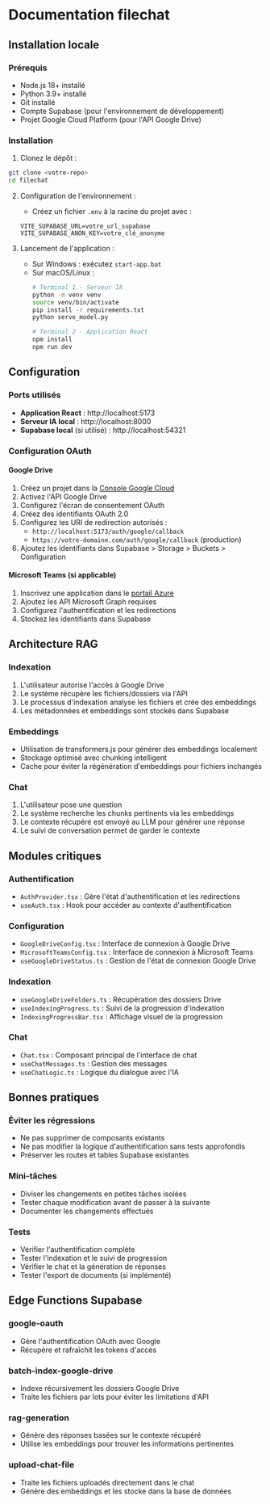 
# Documentation filechat

## Installation locale

### Prérequis
- Node.js 18+ installé
- Python 3.9+ installé
- Git installé
- Compte Supabase (pour l'environnement de développement)
- Projet Google Cloud Platform (pour l'API Google Drive)

### Installation

1. Clonez le dépôt :
```bash
git clone <votre-repo>
cd filechat
```

2. Configuration de l'environnement :
   - Créez un fichier `.env` à la racine du projet avec :
   ```
   VITE_SUPABASE_URL=votre_url_supabase
   VITE_SUPABASE_ANON_KEY=votre_clé_anonyme
   ```

3. Lancement de l'application :
   - Sur Windows : exécutez `start-app.bat`
   - Sur macOS/Linux : 
     ```bash
     # Terminal 1 - Serveur IA
     python -m venv venv
     source venv/bin/activate
     pip install -r requirements.txt
     python serve_model.py
     
     # Terminal 2 - Application React
     npm install
     npm run dev
     ```

## Configuration

### Ports utilisés
- **Application React** : http://localhost:5173
- **Serveur IA local** : http://localhost:8000 
- **Supabase local** (si utilisé) : http://localhost:54321

### Configuration OAuth

#### Google Drive
1. Créez un projet dans la [Console Google Cloud](https://console.cloud.google.com)
2. Activez l'API Google Drive
3. Configurez l'écran de consentement OAuth
4. Créez des identifiants OAuth 2.0
5. Configurez les URI de redirection autorisés :
   - `http://localhost:5173/auth/google/callback`
   - `https://votre-domaine.com/auth/google/callback` (production)
6. Ajoutez les identifiants dans Supabase > Storage > Buckets > Configuration

#### Microsoft Teams (si applicable)
1. Inscrivez une application dans le [portail Azure](https://portal.azure.com)
2. Ajoutez les API Microsoft Graph requises
3. Configurez l'authentification et les redirections
4. Stockez les identifiants dans Supabase

## Architecture RAG

### Indexation
1. L'utilisateur autorise l'accès à Google Drive
2. Le système récupère les fichiers/dossiers via l'API
3. Le processus d'indexation analyse les fichiers et crée des embeddings
4. Les métadonnées et embeddings sont stockés dans Supabase

### Embeddings
- Utilisation de transformers.js pour générer des embeddings localement
- Stockage optimisé avec chunking intelligent
- Cache pour éviter la régénération d'embeddings pour fichiers inchangés

### Chat
1. L'utilisateur pose une question
2. Le système recherche les chunks pertinents via les embeddings
3. Le contexte récupéré est envoyé au LLM pour générer une réponse
4. Le suivi de conversation permet de garder le contexte

## Modules critiques

### Authentification
- `AuthProvider.tsx` : Gère l'état d'authentification et les redirections
- `useAuth.tsx` : Hook pour accéder au contexte d'authentification

### Configuration
- `GoogleDriveConfig.tsx` : Interface de connexion à Google Drive
- `MicrosoftTeamsConfig.tsx` : Interface de connexion à Microsoft Teams
- `useGoogleDriveStatus.ts` : Gestion de l'état de connexion Google Drive

### Indexation
- `useGoogleDriveFolders.ts` : Récupération des dossiers Drive
- `useIndexingProgress.ts` : Suivi de la progression d'indexation
- `IndexingProgressBar.tsx` : Affichage visuel de la progression

### Chat
- `Chat.tsx` : Composant principal de l'interface de chat
- `useChatMessages.ts` : Gestion des messages
- `useChatLogic.ts` : Logique du dialogue avec l'IA

## Bonnes pratiques

### Éviter les régressions
- Ne pas supprimer de composants existants
- Ne pas modifier la logique d'authentification sans tests approfondis
- Préserver les routes et tables Supabase existantes

### Mini-tâches
- Diviser les changements en petites tâches isolées
- Tester chaque modification avant de passer à la suivante
- Documenter les changements effectués

### Tests
- Vérifier l'authentification complète
- Tester l'indexation et le suivi de progression
- Vérifier le chat et la génération de réponses
- Tester l'export de documents (si implémenté)

## Edge Functions Supabase

### google-oauth
- Gère l'authentification OAuth avec Google
- Récupère et rafraîchit les tokens d'accès

### batch-index-google-drive
- Indexe récursivement les dossiers Google Drive
- Traite les fichiers par lots pour éviter les limitations d'API

### rag-generation
- Génère des réponses basées sur le contexte récupéré
- Utilise les embeddings pour trouver les informations pertinentes

### upload-chat-file
- Traite les fichiers uploadés directement dans le chat
- Génère des embeddings et les stocke dans la base de données
